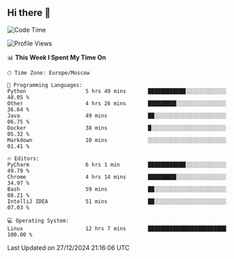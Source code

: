## Hi there 👋
<!--START_SECTION:waka-->
![Code Time](http://img.shields.io/badge/Code%20Time-4%2C607%20hrs%2027%20mins-blue)

![Profile Views](http://img.shields.io/badge/Profile%20Views-4-blue)

📊 **This Week I Spent My Time On** 

```text
🕑︎ Time Zone: Europe/Moscow

💬 Programming Languages: 
Python                   5 hrs 49 mins       ████████████░░░░░░░░░░░░░   48.05 % 
Other                    4 hrs 26 mins       █████████░░░░░░░░░░░░░░░░   36.64 % 
Java                     49 mins             ██░░░░░░░░░░░░░░░░░░░░░░░   06.75 % 
Docker                   38 mins             █░░░░░░░░░░░░░░░░░░░░░░░░   05.32 % 
Markdown                 10 mins             ░░░░░░░░░░░░░░░░░░░░░░░░░   01.41 % 

🔥 Editors: 
PyCharm                  6 hrs 1 min         ████████████░░░░░░░░░░░░░   49.79 % 
Chrome                   4 hrs 14 mins       █████████░░░░░░░░░░░░░░░░   34.97 % 
Bash                     59 mins             ██░░░░░░░░░░░░░░░░░░░░░░░   08.21 % 
IntelliJ IDEA            51 mins             ██░░░░░░░░░░░░░░░░░░░░░░░   07.03 % 

💻 Operating System: 
Linux                    12 hrs 7 mins       █████████████████████████   100.00 % 
```


 Last Updated on 27/12/2024 21:16:06 UTC
<!--END_SECTION:waka-->
<!--
**w3ll1ngt/w3ll1ngt** is a ✨ _special_ ✨ repository because its `README.md` (this file) appears on your GitHub profile.

Here are some ideas to get you started:

- 🔭 I’m currently working on ...
- 🌱 I’m currently learning ...
- 👯 I’m looking to collaborate on ...
- 🤔 I’m looking for help with ...
- 💬 Ask me about ...
- 📫 How to reach me: ...
- 😄 Pronouns: ...
- ⚡ Fun fact: ...
-->
